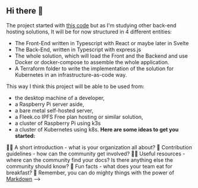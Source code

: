## Hi there 👋
The project started with [this code](  https://github.com/tombombadilom/helia-ipfs-cms-template) but as I'm studying other back-end hosting solutions, It will be for now structured in 4 different entities:

- The Front-End written in Typescript with React or maybe later in Svelte
- The Back-End, written in Typescript with express.js 
- The whole solution, which will load the Front and the Backend and use Docker or docker-compose to assemble the whole application.
- A Terraform folder to write the implementation of the solution for Kubernetes in an infrastructure-as-code way.

This way I think this project will be able to be used from:
- the desktop machine of a developer,
- a Raspberry Pi server aside,
- a bare metal self-hosted server,
- a Fleek.co IPFS Free plan hosting or similar solution,
- a cluster of Raspberry Pi using k3s 
- a cluster of Kubernetes using k8s.
**Here are some ideas to get you started:**

🙋‍♀️ A short introduction - what is your organization all about?
🌈 Contribution guidelines - how can the community get involved?
👩‍💻 Useful resources - where can the community find your docs? Is there anything else the community should know?
🍿 Fun facts - what does your team eat for breakfast?
🧙 Remember, you can do mighty things with the power of [Markdown](https://docs.github.com/github/writing-on-github/getting-started-with-writing-and-formatting-on-github/basic-writing-and-formatting-syntax)
-->
